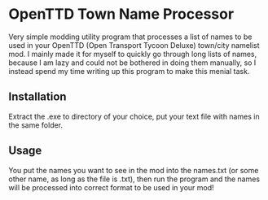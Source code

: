 # OpenTTD Town Name Processor
Very simple modding utility program that processes a list of names to be used in your OpenTTD (Open Transport Tycoon Deluxe) town/city namelist mod.
I mainly made it for myself to quickly go through long lists of names, because I am lazy and could not be bothered in doing them manually, so I instead
spend my time writing up this program to make this menial task.

## Installation

Extract the .exe to directory of your choice, put your text file with names in the same folder.

## Usage

You put the names you want to see in the mod into the names.txt (or some other name, as long as the file is .txt), then run the program and the names will be processed into correct format to be used in your mod!
